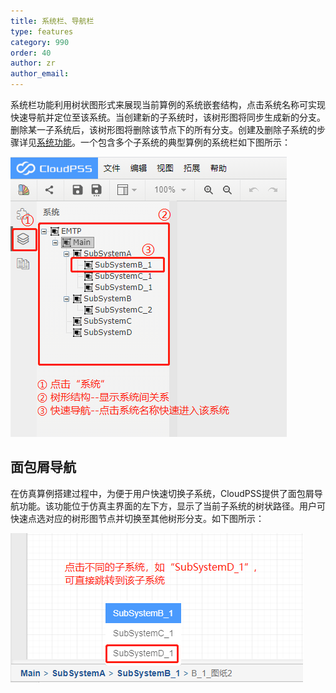 ```yaml
---
title: 系统栏、导航栏
type: features
category: 990
order: 40
author: zr
author_email: 
---
```


系统栏功能利用树状图形式来展现当前算例的系统嵌套结构，点击系统名称可实现快速导航并定位至该系统。当创建新的子系统时，该树形图将同步生成新的分支。删除某一子系统后，该树形图将删除该节点下的所有分支。创建及删除子系统的步骤详见[系统功能](System.md)。一个包含多个子系统的典型算例的系统栏如下图所示：

![系统栏示意图](SystemBar/S1.png "系统栏示意图")

## 面包屑导航

在仿真算例搭建过程中，为便于用户快速切换子系统，CloudPSS提供了面包屑导航功能。该功能位于仿真主界面的左下方，显示了当前子系统的树状路径。用户可快速点选对应的树形图节点并切换至其他树形分支。如下图所示：

![面包屑导航](SystemBar/S2.png "面包屑导航")


